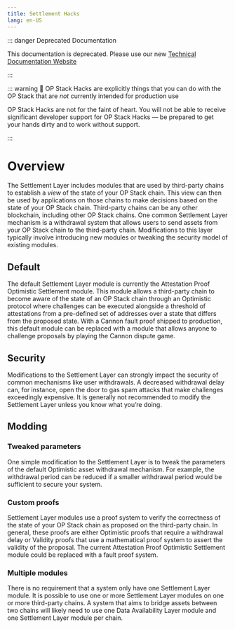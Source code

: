 ```yaml
---
title: Settlement Hacks
lang: en-US
---
```


::: danger Deprecated Documentation

This documentation is deprecated. Please use our new [Technical Documentation Website](https://docs.optimism.io/stack/getting-started)

:::

::: warning 🚧 OP Stack Hacks are explicitly things that you can do with the OP Stack that are *not* currently intended for production use

OP Stack Hacks are not for the faint of heart. You will not be able to receive significant developer support for OP Stack Hacks — be prepared to get your hands dirty and to work without support.

:::


# Overview

The Settlement Layer includes modules that are used by third-party chains to establish a *view* of the state of your OP Stack chain. This view can then be used by applications on those chains to make decisions based on the state of your OP Stack chain. Third-party chains can be any other blockchain, including other OP Stack chains. One common Settlement Layer mechanism is a withdrawal system that allows users to send assets from your OP Stack chain to the third-party chain. Modifications to this layer typically involve introducing new modules or tweaking the security model of existing modules.

## Default

The default Settlement Layer module is currently the Attestation Proof Optimistic Settlement module. This module allows a third-party chain to become aware of the state of an OP Stack chain through an Optimistic protocol where challenges can be executed alongside a threshold of attestations from a pre-defined set of addresses over a state that differs from the proposed state. With a Cannon fault proof shipped to production, this default module can be replaced with a module that allows anyone to challenge proposals by playing the Cannon dispute game.

## Security

Modifications to the Settlement Layer can strongly impact the security of common mechanisms like user withdrawals. A decreased withdrawal delay can, for instance, open the door to gas spam attacks that make challenges exceedingly expensive. It is generally not recommended to modify the Settlement Layer unless you know what you’re doing.

## Modding

### Tweaked parameters

One simple modification to the Settlement Layer is to tweak the parameters of the default Optimistic asset withdrawal mechanism. For example, the withdrawal period can be reduced if a smaller withdrawal period would be sufficient to secure your system.

### Custom proofs

Settlement Layer modules use a proof system to verify the correctness of the state of your OP Stack chain as proposed on the third-party chain. In general, these proofs are either Optimistic proofs that require a withdrawal delay or Validity proofs that use a mathematical proof system to assert the validity of the proposal. The current Attestation Proof Optimistic Settlement module could be replaced with a fault proof system.

### Multiple modules

There is no requirement that a system only have one Settlement Layer module. It is possible to use one or more Settlement Layer modules on one or more third-party chains. A system that aims to bridge assets between two chains will likely need to use one Data Availability Layer module and one Settlement Layer module per chain.